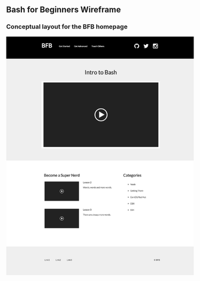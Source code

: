 ## Bash for Beginners Wireframe

### Conceptual layout for the BFB homepage

![Screenshot](/images/bfb-wireframe-screenshot.png)
